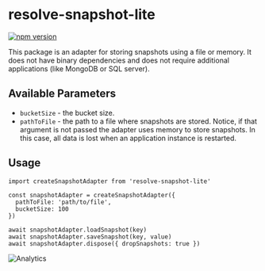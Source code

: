# **resolve-snapshot-lite**
[![npm version](https://badge.fury.io/js/resolve-snapshot-lite.svg)](https://badge.fury.io/js/resolve-snapshot-lite)

This package is an adapter for storing snapshots using a file or memory. It does not have binary dependencies and does not require additional applications (like MongoDB or SQL server).

## Available Parameters

* `bucketSize` - the bucket size.
* `pathToFile` - the path to a file where snapshots are stored. Notice, if that argument is not passed the adapter uses memory to store snapshots. In this case, all data is lost when an application instance is restarted.

## Usage
```
import createSnapshotAdapter from 'resolve-snapshot-lite'

const snapshotAdapter = createSnapshotAdapter({
  pathToFile: 'path/to/file',
  bucketSize: 100
})

await snapshotAdapter.loadSnapshot(key)
await snapshotAdapter.saveSnapshot(key, value)
await snapshotAdapter.dispose({ dropSnapshots: true })
```

![Analytics](https://ga-beacon.appspot.com/UA-118635726-1/packages-resolve-snapshot-lite-readme?pixel)






